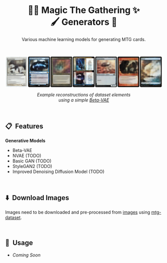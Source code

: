 
<p align="center">
    <h1 align="center">🧙‍♂️ Magic The Gathering ✨<br/>🖌️ Generators ‍🎨</h1>
    <p align="center">
        Various machine learning models for generating MTG cards.
    </p>
</p>

<br/>

<p align="center">
    <img align="center" src="resources/mtg-vae.png" width="640"/>
    <p align="center">
        <i>Example reconstructions of dataset elements<br/>using a simple <a href="https://github.com/nmichlo/disent">Beta-VAE</a></i>
    </p>
</p>

<br/>

## 📋 &nbsp;Features

**Generative Models**
- Beta-VAE
- NVAE (TODO)
- Basic GAN (TODO)
- StyleGAN2 (TODO)
- Improved Denoising Diffusion Model (TODO)

<br/>

## ⬇️ &nbsp;Download Images

Images need to be downloaded and pre-processed from [images](https://scryfall.com/docs/api/images)
using [mtg-dataset](https://github.com/nmichlo/mtg-dataset).

<br/>

## 🏃️ &nbsp;Usage

- _Coming Soon_
